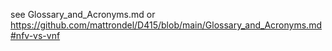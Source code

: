 see Glossary_and_Acronyms.md
or
https://github.com/mattrondel/D415/blob/main/Glossary_and_Acronyms.md#nfv-vs-vnf
